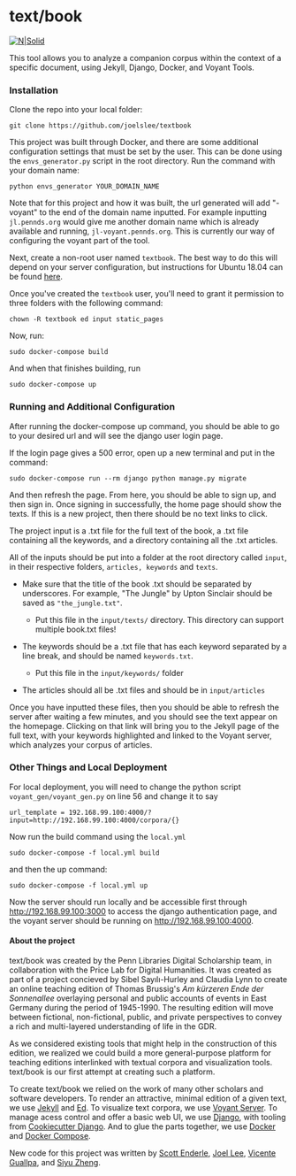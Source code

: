 # text/book

[![N|Solid](https://avatars3.githubusercontent.com/u/20544498?s=200&v=4)](https://github.com/upenndigitalscholarship/)

This tool allows you to analyze a companion corpus within the context of a specific document, using Jekyll, Django, Docker, and Voyant Tools.

### Installation

Clone the repo into your local folder:

```
git clone https://github.com/joelslee/textbook
```
This project was built through Docker, and there are some additional configuration settings that must be set by the user. This can be done using the `envs_generator.py` script in the root directory. Run the command with your domain name:

```
python envs_generator YOUR_DOMAIN_NAME
```

Note that for this project and how it was built, the url generated will add "-voyant" to the end of the domain name inputted. For example inputting `jl.pennds.org` would give me another domain name which is already available and running, `jl-voyant.pennds.org`. This is currently our way of configuring the voyant part of the tool.

Next, create a non-root user named `textbook`. The best way to do this will depend on your server configuration, but instructions for Ubuntu 18.04 can be found [here](https://www.digitalocean.com/community/tutorials/initial-server-setup-with-ubuntu-18-04#step-2-%E2%80%94-creating-a-new-user). 

Once you've created the `textbook` user, you'll need to grant it permission to three folders with the following command:

```
chown -R textbook ed input static_pages
```

Now, run:

```
sudo docker-compose build
```
And when that finishes building, run

```
sudo docker-compose up
```

### Running and Additional Configuration


After running the docker-compose up command, you should be able to go to your desired url and will see the django user login page.

If the login page gives a 500 error, open up a new terminal and put in the command:

```
sudo docker-compose run --rm django python manage.py migrate
```

And then refresh the page. From here, you should be able to sign up, and then sign in. Once signing in successfully, the home page should show the texts. If this is a new project, then there should be no text links to click.

The project input is a .txt file for the full text of the book, a .txt file containing all the keywords, and a directory containing all the .txt articles.

All of the inputs should be put into a folder at the root directory called `input`, in their respective folders, `articles, keywords` and `texts`.

* Make sure that the title of the book .txt should be separated by underscores. For example, "The Jungle" by Upton Sinclair should be saved as `"the_jungle.txt"`.
    * Put this file in the `input/texts/` directory. This directory can support multiple book.txt files!

* The keywords should be a .txt file that has each keyword separated by a line break, and should be named `keywords.txt`.

    * Put this file in the `input/keywords/` folder
* The articles should all be .txt files and should be in `input/articles`

Once you have inputted these files, then you should be able to refresh the server after waiting a few minutes, and you should see the text appear on the homepage. Clicking on that link will bring you to the Jekyll page of the full text, with your keywords highlighted and linked to the Voyant server, which analyzes your corpus of articles.

### Other Things and Local Deployment

For local deployment, you will need to change the python script `voyant_gen/voyant_gen.py` on line 56 and change it to say

```
url_template = 192.168.99.100:4000/?input=http://192.168.99.100:4000/corpora/{}
```

Now run the build command using the `local.yml`

```
sudo docker-compose -f local.yml build
```

and then the up command:

```
sudo docker-compose -f local.yml up
```

Now the server should run locally and be accessible first through http://192.168.99.100:3000 to access the django authentication page, and the voyant
server should be running on http://192.168.99.100:4000.


#### About the project

text/book was created by the Penn Libraries Digital Scholarship team, in collaboration with the Price Lab for Digital Humanities. It was created as part of a project concieved by Sibel Sayılı-Hurley and Claudia Lynn to create an online teaching edition of Thomas Brussig's *Am kürzeren Ende der Sonnenallee* overlaying personal and public accounts of events in East Germany during the period of 1945-1990. The resulting edition will move between fictional, non-fictional, public, and private perspectives to convey a rich and multi-layered understanding of life in the GDR. 

As we considered existing tools that might help in the construction of this edition, we realized we could build a more general-purpose platform for teaching editions interlinked with textual corpora and visualization tools. text/book is our first attempt at creating such a platform.

To create text/book we relied on the work of many other scholars and software developers. To render an attractive, minimal edition of a given text, we use [Jekyll](https://jekyllrb.com/) and [Ed](https://github.com/minicomp/ed). To visualize text corpora, we use [Voyant Server](https://github.com/sgsinclair/VoyantServer). To manage acess control and offer a basic web UI, we use [Django](https://www.djangoproject.com/), with tooling from [Cookiecutter Django](https://github.com/pydanny/cookiecutter-django). And to glue the parts together, we use [Docker](https://www.docker.com/) and [Docker Compose](https://docs.docker.com/compose/).

New code for this project was written by [Scott Enderle](https://github.com/senderle), [Joel Lee](https://github.com/joelslee), [Vicente Guallpa](https://github.com/Vicenteguallpa), and [Siyu Zheng](https://github.com/senderle/text_jekyll/graphs/contributors).
 
